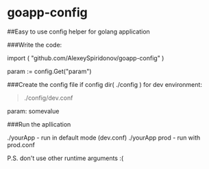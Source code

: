 # goapp-config

##Easy to use config helper for golang application

###Write the code:

import (
  "github.com/AlexeySpiridonov/goapp-config"
)

param := config.Get("param")


###Create the config file if config dir( ./config ) for dev environment:

> ./config/dev.conf

param:  somevalue


###Run the apllication


./yourApp   -  run in default mode (dev.conf)
./yourApp  prod  - run with prod.conf

P.S. don't use other runtime arguments :( 
